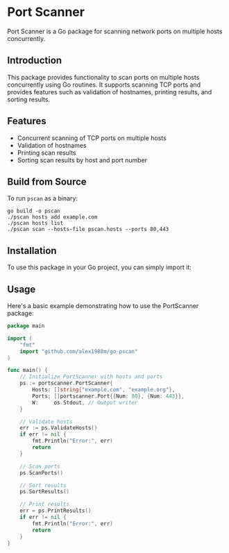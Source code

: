 # Port Scanner

Port Scanner is a Go package for scanning network ports on multiple hosts concurrently.

## Introduction

This package provides functionality to scan ports on multiple hosts concurrently using Go routines. It supports scanning TCP ports and provides features such as validation of hostnames, printing results, and sorting results.

## Features

- Concurrent scanning of TCP ports on multiple hosts
- Validation of hostnames
- Printing scan results
- Sorting scan results by host and port number

## Build from Source

To run `pscan` as a binary:

    go build -o pscan
    ./pscan hosts add example.com
    ./pscan hosts list
    ./pscan scan --hosts-file pscan.hosts --ports 80,443     

## Installation

To use this package in your Go project, you can simply import it:

## Usage
Here's a basic example demonstrating how to use the PortScanner package:

```go
package main

import (
	"fmt"
	import "github.com/alex1988m/go-pscan"
)

func main() {
	// Initialize PortScanner with hosts and ports
	ps := portscanner.PortScanner{
		Hosts: []string{"example.com", "example.org"},
		Ports: []portscanner.Port{{Num: 80}, {Num: 443}},
		W:     os.Stdout, // Output writer
	}

	// Validate hosts
	err := ps.ValidateHosts()
	if err != nil {
		fmt.Println("Error:", err)
		return
	}

	// Scan ports
	ps.ScanPorts()

	// Sort results
	ps.SortResults()

	// Print results
	err = ps.PrintResults()
	if err != nil {
		fmt.Println("Error:", err)
		return
	}
}
